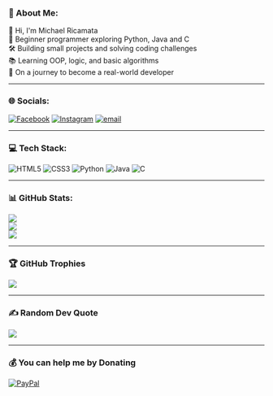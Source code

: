### 💫 About Me:
👋 Hi, I'm Michael Ricamata <br>🧠 Beginner programmer exploring Python, Java and C  <br>🛠️ Building small projects and solving coding challenges  <br>📚 Learning OOP, logic, and basic algorithms  <br>🚀 On a journey to become a real-world developer

---
### 🌐 Socials:
[![Facebook](https://img.shields.io/badge/Facebook-%231877F2.svg?logo=Facebook&logoColor=white)](https://facebook.com/mikeymansta) [![Instagram](https://img.shields.io/badge/Instagram-%23E4405F.svg?logo=Instagram&logoColor=white)](https://instagram.com/mikieeyy) [![email](https://img.shields.io/badge/Email-D14836?logo=gmail&logoColor=white)](mailto:michaelangeloricamata@gmail.com) 

---
### 💻 Tech Stack:
![HTML5](https://img.shields.io/badge/html5-%23E34F26.svg?style=flat&logo=html5&logoColor=white) ![CSS3](https://img.shields.io/badge/css3-%231572B6.svg?style=flat&logo=css3&logoColor=white) ![Python](https://img.shields.io/badge/python-3670A0?style=flat&logo=python&logoColor=ffdd54) ![Java](https://img.shields.io/badge/java-%23ED8B00.svg?style=flat&logo=openjdk&logoColor=white) ![C](https://img.shields.io/badge/c-%2300599C.svg?style=flat&logo=c&logoColor=white)

---
### 📊 GitHub Stats:
![](https://github-readme-stats.vercel.app/api?username=MikeyMadeIt&theme=radical&hide_border=true&include_all_commits=true&count_private=false)<br/>
![](https://nirzak-streak-stats.vercel.app/?user=MikeyMadeIt&theme=radical&hide_border=true)<br/>
![](https://github-readme-stats.vercel.app/api/top-langs/?username=MikeyMadeIt&theme=radical&hide_border=true&include_all_commits=true&count_private=false&layout=compact)

---
### 🏆 GitHub Trophies
![](https://github-profile-trophy.vercel.app/?username=MikeyMadeIt&theme=radical&no-frame=true&no-bg=false&margin-w=4)

---
### ✍️ Random Dev Quote
![](https://quotes-github-readme.vercel.app/api?type=vetical&theme=radical)

---
### 💰 You can help me by Donating
[![PayPal](https://img.shields.io/badge/PayPal-00457C?style=for-the-badge&logo=paypal&logoColor=white)](https://paypal.me/MichaelRicamata) 

  
<!-- Proudly created with GPRM ( https://gprm.itsvg.in ) -->
